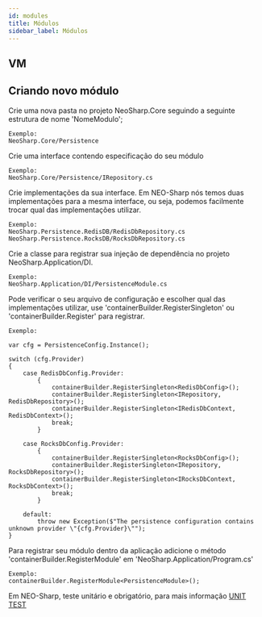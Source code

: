 ```yaml
---
id: modules
title: Módulos
sidebar_label: Módulos
---
```


## VM

## Criando novo módulo

Crie uma nova pasta no projeto NeoSharp.Core seguindo a seguinte estrutura de nome 'NomeModulo';

```
Exemplo:
NeoSharp.Core/Persistence
```

Crie uma interface contendo especificação do seu módulo

```
Exemplo:
NeoSharp.Core/Persistence/IRepository.cs
```

Crie implementações da sua interface. Em NEO-Sharp nós temos duas implementações para a mesma interface, ou seja, podemos facilmente trocar qual das implementações utilizar.

```
Exemplo:
NeoSharp.Persistence.RedisDB/RedisDbRepository.cs
NeoSharp.Persistence.RocksDB/RocksDbRepository.cs
```

Crie a classe para registrar sua injeção de dependência no projeto NeoSharp.Application/DI.

```
Exemplo:
NeoSharp.Application/DI/PersistenceModule.cs
```

Pode verificar o seu arquivo de configuração e escolher qual das implementações utilizar, use 'containerBuilder.RegisterSingleton' ou  'containerBuilder.Register' para registrar.

```
Exemplo:

var cfg = PersistenceConfig.Instance();

switch (cfg.Provider)
{
    case RedisDbConfig.Provider:
        {
            containerBuilder.RegisterSingleton<RedisDbConfig>();
            containerBuilder.RegisterSingleton<IRepository, RedisDbRepository>();
            containerBuilder.RegisterSingleton<IRedisDbContext, RedisDbContext>();
            break;
        }

    case RocksDbConfig.Provider:
        {
            containerBuilder.RegisterSingleton<RocksDbConfig>();
            containerBuilder.RegisterSingleton<IRepository, RocksDbRepository>();
            containerBuilder.RegisterSingleton<IRocksDbContext, RocksDbContext>();
            break;
        }

    default:
        throw new Exception($"The persistence configuration contains unknown provider \"{cfg.Provider}\"");
}
```

Para registrar seu módulo dentro da aplicação adicione o método 'containerBuilder.RegisterModule' em 'NeoSharp.Application/Program.cs'

```
Exemplo:
containerBuilder.RegisterModule<PersistenceModule>();
```

Em NEO-Sharp, teste unitário e obrigatório, para mais informação [UNIT TEST](unit_test)
